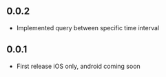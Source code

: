 ## 0.0.2
* Implemented query between specific time interval
## 0.0.1

* First release iOS only, android coming soon
